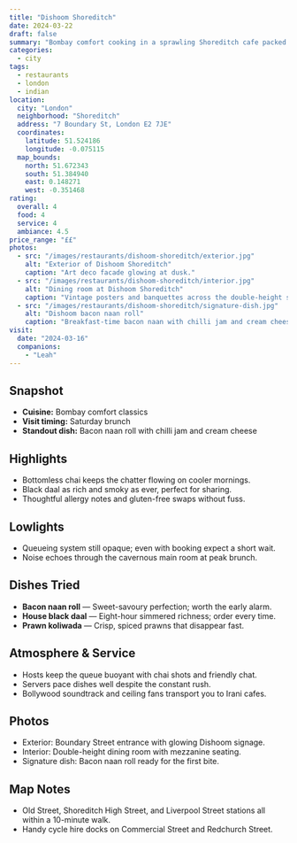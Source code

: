 ```yaml
---
title: "Dishoom Shoreditch"
date: 2024-03-22
draft: false
summary: "Bombay comfort cooking in a sprawling Shoreditch cafe packed with vintage charm and legendary bacon naans."
categories:
  - city
tags:
  - restaurants
  - london
  - indian
location:
  city: "London"
  neighborhood: "Shoreditch"
  address: "7 Boundary St, London E2 7JE"
  coordinates:
    latitude: 51.524186
    longitude: -0.075115
  map_bounds:
    north: 51.672343
    south: 51.384940
    east: 0.148271
    west: -0.351468
rating:
  overall: 4
  food: 4
  service: 4
  ambiance: 4.5
price_range: "££"
photos:
  - src: "/images/restaurants/dishoom-shoreditch/exterior.jpg"
    alt: "Exterior of Dishoom Shoreditch"
    caption: "Art deco facade glowing at dusk."
  - src: "/images/restaurants/dishoom-shoreditch/interior.jpg"
    alt: "Dining room at Dishoom Shoreditch"
    caption: "Vintage posters and banquettes across the double-height space."
  - src: "/images/restaurants/dishoom-shoreditch/signature-dish.jpg"
    alt: "Dishoom bacon naan roll"
    caption: "Breakfast-time bacon naan with chilli jam and cream cheese."
visit:
  date: "2024-03-16"
  companions:
    - "Leah"
---
```


## Snapshot

- **Cuisine:** Bombay comfort classics
- **Visit timing:** Saturday brunch
- **Standout dish:** Bacon naan roll with chilli jam and cream cheese

## Highlights

- Bottomless chai keeps the chatter flowing on cooler mornings.
- Black daal as rich and smoky as ever, perfect for sharing.
- Thoughtful allergy notes and gluten-free swaps without fuss.

## Lowlights

- Queueing system still opaque; even with booking expect a short wait.
- Noise echoes through the cavernous main room at peak brunch.

## Dishes Tried

- **Bacon naan roll** — Sweet-savoury perfection; worth the early alarm.
- **House black daal** — Eight-hour simmered richness; order every time.
- **Prawn koliwada** — Crisp, spiced prawns that disappear fast.

## Atmosphere & Service

- Hosts keep the queue buoyant with chai shots and friendly chat.
- Servers pace dishes well despite the constant rush.
- Bollywood soundtrack and ceiling fans transport you to Irani cafes.

## Photos

- Exterior: Boundary Street entrance with glowing Dishoom signage.
- Interior: Double-height dining room with mezzanine seating.
- Signature dish: Bacon naan roll ready for the first bite.

## Map Notes

- Old Street, Shoreditch High Street, and Liverpool Street stations all within a 10-minute walk.
- Handy cycle hire docks on Commercial Street and Redchurch Street.
